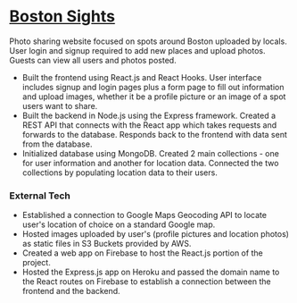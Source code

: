 # [Boston Sights](https://bostonsights.web.app/)
Photo sharing website focused on spots around Boston uploaded by locals. User login and signup required to add new places and upload photos.
Guests can view all users and photos posted.

* Built the frontend using React.js and React Hooks. User interface includes signup and login pages plus a form page to fill out information 
and upload images, whether it be a profile picture or an image of a spot users want to share.
* Built the backend in Node.js using the Express framework. Created a REST API that connects with the React app which takes requests and forwards 
to the database. Responds back to the frontend with data sent from the database. 
* Initialized database using MongoDB. Created 2 main collections - one for user information and another for location data. Connected the two 
collections by populating location data to their users. 

### External Tech

* Established a connection to Google Maps Geocoding API to locate user's location of choice on a standard Google map.
* Hosted images uploaded by user's (profile pictures and location photos) as static files in S3 Buckets provided by AWS.
* Created a web app on Firebase to host the React.js portion of the project.
* Hosted the Express.js app on Heroku and passed the domain name to the React routes on Firebase to establish a connection 
between the frontend and the backend.
